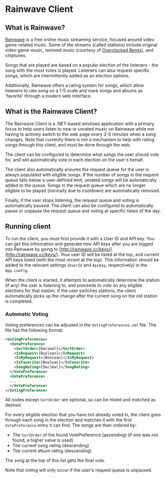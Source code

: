 # Rainwave Client

## What is Rainwave?
[Rainwave](http://www.rainwave.cc) is a free online music streaming service, focused around video game-related music. Some of the streams (called stations) include original video game music, remixed music (courtesy of [Overclocked Remix](http://www.ocremix.org)), and chiptunes.

Songs that are played are based on a popular election of the listeners - the song with the most votes is played. Listeners can also request specific songs, which are intermittently added as an election options.

Additionally, Rainwave offers a rating system for songs, which allow listeners to rate song on a 1-5 scale and mark songs and albums as 'favorite' through a modern web interface.

## What is the Rainwave Client?
The Rainwave Client is a .NET-based windows application with a primary focus to help users listen to new or unrated music on Rainwave while not having to actively switch to the web page every 2-5 minutes when a song changes. Note that currently there is not a mechanism to help with rating songs through this client, and must be done through the web.

The client can be configured to determine what songs the user should vote for, and will automatically vote in each election on the user's behalf. 

The client also automatically ensures the request queue for the user is always populated with eligible songs. If the number of songs in the request queue falls below a user-defined limit, unrated songs will be automatically added to the queue. Songs in the request queue which are no longer eligible to be played (normally due to cooldown) are automatically removed. 

Finally, if the user stops listening, the request queue and voting is automatically paused. The client can also be configured to automatically pause or unpause the request queue and voting at specific times of the day.


## Running client
To run the client, you must first provide it with a User ID and API key. You can get this information and generate new API keys after you are logged into Rainwave by going to [http://rainwave.cc/keys/](http://rainwave.cc/keys/). Your user ID will be listed at the top, and current API keys listed (with the most recent at the top). This information should be added to the relevant settings (`UserId` and `ApiKey`, respectively) in the `App.config`.

When the client is started, it attempts to automatically determine the station (if any) the user is listening to, and proceeds to vote on any eligible elections for that station. If the user switches stations, the client automatically picks up the change after the current song on the old station is completed.


### Automatic Voting
Voting preferences can be adjusted in the `VotingPreferences.xml` file. The file has the following format:

```xml
<VotingPreferences>
  <VotePreference>
    <SortOrder>[Decimal]</SortOrder>
    <IsRequest>[Boolean]</IsRequest>
    <IsMyRequest>[Boolean]</IsMyRequest>
    <IsFavorite>[Boolean]</IsFavorite>
    <SongRating>[Decimal]</SongRating>
  </VotePreference>
  <VotePreference>
  ...
  </VotePreference>
</VotingPreference>
```

All nodes except `SortOrder` are optional, so can be mixed and matched as desired.

For every eligible election that you have not already voted in, the client goes through each song in the election and matches it with the first `VotePreference` entry it can find. The songs are then ordered by:
- The `SortOrder` of the found VotePreference (ascending) (if one was not found, a higher value is used)
- The current song rating (descending) 
- The current album rating (descending)

The song at the top of this list gets the final vote.

Note that voting will only occur if the user's request queue is unpaused.